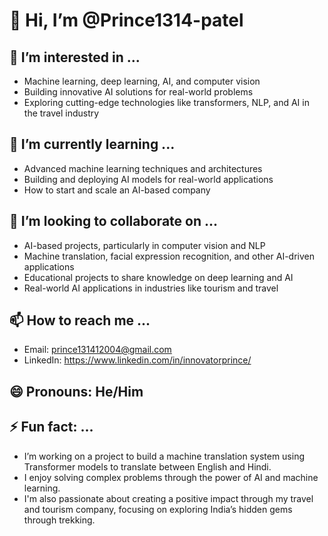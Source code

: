 # 👋 Hi, I’m @Prince1314-patel

## 👀 I’m interested in ...
- Machine learning, deep learning, AI, and computer vision
- Building innovative AI solutions for real-world problems
- Exploring cutting-edge technologies like transformers, NLP, and AI in the travel industry

## 🌱 I’m currently learning ...
- Advanced machine learning techniques and architectures
- Building and deploying AI models for real-world applications
- How to start and scale an AI-based company

## 💞️ I’m looking to collaborate on ...
- AI-based projects, particularly in computer vision and NLP
- Machine translation, facial expression recognition, and other AI-driven applications
- Educational projects to share knowledge on deep learning and AI
- Real-world AI applications in industries like tourism and travel

## 📫 How to reach me ...
- Email: prince131412004@gmail.com
- LinkedIn: https://www.linkedin.com/in/innovatorprince/

## 😄 Pronouns: He/Him

## ⚡ Fun fact: ...
- I’m working on a project to build a machine translation system using Transformer models to translate between English and Hindi.
- I enjoy solving complex problems through the power of AI and machine learning.
- I'm also passionate about creating a positive impact through my travel and tourism company, focusing on exploring India’s hidden gems through trekking.
